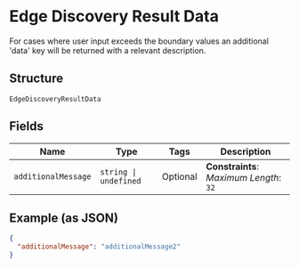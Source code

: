 
# Edge Discovery Result Data

For cases where user input exceeds the boundary values an additional 'data' key will be returned with a relevant description.

## Structure

`EdgeDiscoveryResultData`

## Fields

| Name | Type | Tags | Description |
|  --- | --- | --- | --- |
| `additionalMessage` | `string \| undefined` | Optional | **Constraints**: *Maximum Length*: `32` |

## Example (as JSON)

```json
{
  "additionalMessage": "additionalMessage2"
}
```

